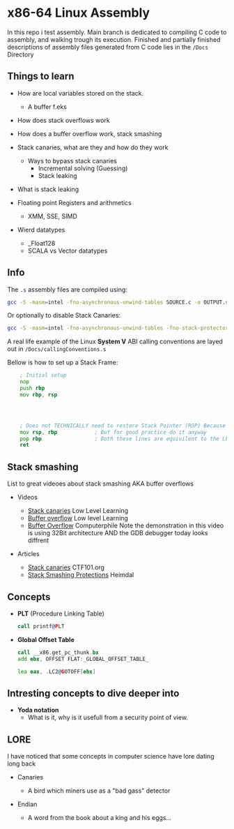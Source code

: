 # x86-64 Linux Assembly

In this repo i test assembly.
Main branch is dedicated to compiling C code to assembly, and walking trough its execution.
Finished and partially finished descriptions of assembly files generated from C code lies in the `/Docs` Directory

## Things to learn

- How are local variables stored on the stack.

  - A buffer f.eks

- How does stack overflows work

- How does a buffer overflow work, stack smashing

- Stack canaries, what are they and how do they work

  - Ways to bypass stack canaries
    - Incremental solving (Guessing)
    - Stack leaking

- What is stack leaking

- Floating point Registers and arithmetics

  - XMM, SSE, SIMD

- Wierd datatypes
  - \_Float128
  - SCALA vs Vector datatypes

## Info

The `.s` assembly files are compiled using:

```zsh
gcc -S -masm=intel -fno-asynchronous-unwind-tables SOURCE.c -o OUTPUT.s
```

Or optionally to disable Stack Canaries:

```zsh
gcc -S -masm=intel -fno-asynchronous-unwind-tables -fno-stack-protector SOUREC.c -o OUTPUT.s
```

A real life example of the Linux **System V** ABI calling conventions are layed out in `/Docs/callingConventions.s`

Bellow is how to set up a Stack Frame:

```asm
    ; Initial setup
    nop
    push rbp
    mov rbp, rsp




    ; Does not TECHNICALLY need to restore Stack Pointer (RSP) Because it was never modified
    mov rsp, rbp            ; But for good practice do it anyway
    pop rbp                 ; Both these lines are equivilent to the LEAVE instruction
    ret
```

## Stack smashing

List to great videoes about stack smashing AKA buffer overflows

- Videos

  - [Stack canaries](https://www.youtube.com/watch?v=z6gdQt8mjn4) Low Level Learning
  - [Buffer overflow](https://www.youtube.com/watch?v=qpyRz5lkRjE) Low level Learning
  - [Buffer Overflow](https://www.youtube.com/watch?v=1S0aBV-Waeo) Computerphile
    Note the demonstration in this video is using 32Bit architecture AND the GDB debugger today looks diffrent

- Articles
  - [Stack canaries](https://ctf101.org/binary-exploitation/stack-canaries/) CTF101.org
  - [Stack Smashing Protections](https://heimdalsecurity.com/blog/stack-smashing/) Heimdal

## Concepts

- **PLT** (Procedure Linking Table)

  ```asm
  call printf@PLT
  ```

- **Global Offset Table**

  ```asm
  call __x86.get_pc_thunk.bx
  add ebx, OFFSET FLAT:_GLOBAL_OFFSET_TABLE_

  lea eax, .LC2@GOTOFF[ebx]
  ```

## Intresting concepts to dive deeper into

- **Yoda notation**
  - What is it, why is it usefull from a security point of view.

## LORE

I have noticed that some concepts in computer science have lore dating long back

- Canaries

  - A bird which miners use as a "bad gass" detector

- Endian
  - A word from the book about a king and his eggs...
